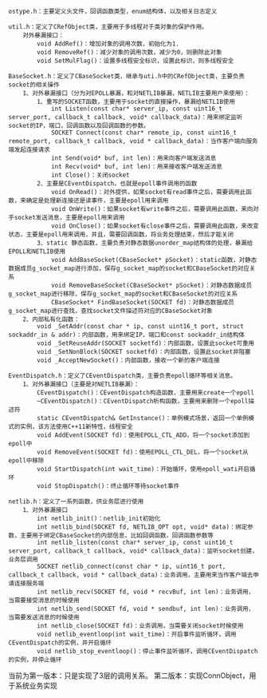 	ostype.h：主要定义头文件，回调函数类型，enum结构体，以及相关日志定义

	util.h：定义了CRefObject类，主要用于多线程对于类对象的保护作用。
		对外暴漏接口：
			void AddRef()：增加对象的调用次数，初始化为1.
			void RemoveRef()：减少对象的调用次数，减少为0，则删除此对象
			void SetMulFlag()：设置多线程安全标识，设置此标识，则多线程安全
	
	BaseSocket.h：定义了CBaseSocket类，继承与uti.h中的CRefObject类，主要负责socket的相关操作
		1、对外暴漏接口（分为对EPOLL暴漏，和对NETLIB暴漏，NETLIB主要用户来使用）：
			1、重写的SOCKET函数，主要用于socket的直接操作，暴漏给NETLIB使用
				int Listen(const char* server_ip, const uint16_t server_port, callback_t callback, void* callback_data)：用来绑定监听socket的IP，端口，回调函数以及回调函数的参数。
				SOCKET Connect(const char* remote_ip, const uint16_t remote_port, callback_t callback, void * callback_data)：当作客户端向服务端发起连接请求
				int Send(void* buf, int len)：用来向客户端发送消息
				int Recv(void* buf, int len)：用来接收客户端发送消息
				int Close()：关闭socket
			2、主要是CEventDispatch，也就是epoll事件调用的函数
				void OnRead()：对外提供，如果socket有read事件之后，需要调用此函数，来确定是处理新连接还是读事件，主要是epoll用来调用
				void OnWrite()：如果socket有write事件之后，需要调用此函数，来向对手socket发送消息，主要是epoll用来调用
				void OnClose()：如果socket有close事件之后，需要调用此函数，来改变状态，主要是epoll用来调用，并且，需要回调函数，将业务处理结束，然后才能关闭
			3、static 静态函数，主要负责对静态数据unorder_map结构体的处理，暴漏给EPOLL和NETLIB使用
				void AddBaseSocket(CBaseSocket* pSocket)：static函数，对静态数据成员g_socket_map进行添加，保存g_socket_map的socket和CBaseSocket的对应关系
				void RemoveBaseSocket(CBaseSocket* pSocket)：对静态数据成员g_socket_map进行移除，保存g_socket_map的socket和CBaseSocket的对应关系
				CBaseSocket* FindBaseSocket(SOCKET fd)：对静态数据成员g_socket_map进行查找，查找socket文件描述符对应的CBaseSocket对象
		2、内部私有化函数：
			void _SetAddr(const char * ip, const uint16_t port, struct sockaddr_in & addr)：内部函数，用来绑定IP，端口和const sockaddr_in结构体
			void _SetReuseAddr(SOCKET socketfd)：内部函数，设置此socket可重用
			void _SetNonBlock(SOCKET socketfd)：内部函数，设置此socket非阻塞
			void _AcceptNewSocket()：内部函数，接收一个新的客户端连接

	EventDispatch.h：定义了CEventDispatch类，主要负责epoll循环等相关消息。
		1、对外暴漏接口（主要是对NETLIB暴漏）：
			CEventDispatch()：CEventDispatch构造函数，主要用来create一个epoll
			~CEventDispatch()：CEventDispatch析构函数，主要用来删除一个epoll描述符
			static CEventDispatch& GetInstance()：单例模式场景，返回一个单例模式的实例，该方法使用C++11新特性，线程安全
			void AddEvent(SOCKET fd)：使用EPOLL_CTL_ADD，将一个socket添加到epoll中
			void RemoveEvent(SOCKET fd)：使用EPOLL_CTL_DEL，将一个socket从epoll中移除
			void StartDispatch(int wait_time)：开始循环，使用epoll_wati开启循环
			void StopDispatch()：终止循环等待socket事件

	netlib.h：定义了一系列函数，供业务层进行使用
		1、对外暴漏接口
			int netlib_init()：netlib_init初始化
			int netlib_bind(SOCKET fd, NETLIB_OPT opt, void* data)：绑定参数，主要用于绑定CBaseSocket的内部信息，比如回调函数，回调函数参数等
			int netlib_listen(const char* server_ip, const uint16_t server_port, callback_t callback, void* callback_data)：监听socket创建，业务层调用
			SOCKET netlib_connect(const char * ip, uint16_t port, callback_t callback, void * callback_data)：业务调用，主要用来当作客户端去申请连接服务端
			int netlib_recv(SOCKET fd, void * recvBuf, int len)：业务调用，当需要接受消息的时候使用
			int netlib_send(SOCKET fd, void * sendbuf, int len)：业务调用，当需要发送消息的时候使用
			int netlib_close(SOCKET fd)：业务调用，当需要关闭socket时候使用 
			void netlib_eventloop(int wait_time)：开启事件监听循环，调用CEventDispatch的实例，并开启循环
			void netlib_stop_eventloop()：停止事件监听循环，调用CEventDispatch的实例，并停止循环



当前为第一版本：只是实现了3层的调用关系。
第二版本：实现ConnObject，用于系统业务实现